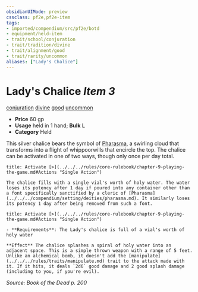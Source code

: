 ```yaml
---
obsidianUIMode: preview
cssclass: pf2e,pf2e-item
tags:
- imported/compendium/src/pf2e/botd
- equipment/held-item
- trait/school/conjuration
- trait/tradition/divine
- trait/alignment/good
- trait/rarity/uncommon
aliases: ["Lady's Chalice"]
---
```

# Lady's Chalice *Item 3*  
[conjuration](conjuration.md)  [divine](divine.md)  [good](good.md)  [uncommon](uncommon.md)  

- **Price** 60 gp
- **Usage** held in 1 hand; **Bulk** L
- **Category** Held

This silver chalice bears the symbol of [Pharasma](../../setting/deities/pharasma.md), a swirling cloud that transforms into a flight of whippoorwills that encircle the top. The chalice can be activated in one of two ways, though only once per day total.

```ad-embed-ability
title: Activate [>](../../../rules/core-rulebook/chapter-9-playing-the-game.md#Actions "Single Action")

The chalice fills with a single vial's worth of holy water. The water loses its potency after 1 day if poured into any container other than a font specifically sanctified by a cleric of [Pharasma](../../../compendium/setting/deities/pharasma.md). It similarly loses its potency 1 day after being removed from such a font.
```

```ad-embed-ability
title: Activate [>](../../../rules/core-rulebook/chapter-9-playing-the-game.md#Actions "Single Action")

- **Requirements**: The Lady's chalice is full of a vial's worth of holy water

**Effect** The chalice splashes a spiral of holy water into an adjacent space. This is a simple thrown weapon with a range of 5 feet. Unlike an alchemical bomb, it doesn't add the [manipulate](../../../rules/traits/manipulate.md) trait to the attack made with it. If it hits, it deals `2d6` good damage and 2 good splash damage (including to you, if you're evil).
```

*Source: Book of the Dead p. 200*

